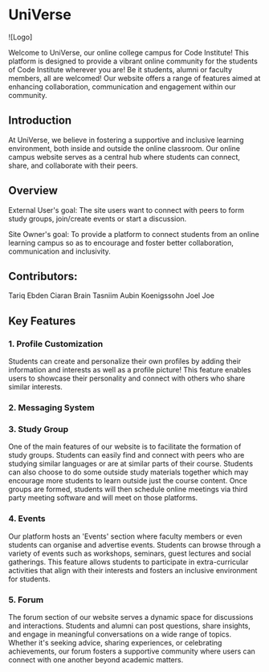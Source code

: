 # UniVerse
![Logo]

Welcome to UniVerse, our online college campus for Code Institute! This platform is designed to provide a vibrant online community for the students of Code Institute wherever you are! Be it students, alumni or faculty members, all are welcomed! Our website offers a range of features aimed at enhancing collaboration, communication and engagement within our community.

## Introduction
At UniVerse, we believe in fostering a supportive and inclusive learning environment, both inside and outside the online classroom. Our online campus website serves as a central hub where students can connect, share, and collaborate with their peers. 

## Overview
External User's goal:
The site users want to connect with peers to form study groups, join/create events or start a discussion.

Site Owner's goal:
To provide a platform to connect students from an online learning campus so as to encourage and foster better collaboration, communication and inclusivity.

## Contributors:
Tariq Ebden
Ciaran Brain
Tasniim
Aubin Koenigssohn
Joel Joe

## Key Features 
### 1. Profile Customization 
Students can create and personalize their own profiles by adding their information and interests as well as a profile picture! This feature enables users to showcase their personality and connect with others who share similar interests.

### 2. Messaging System

### 3. Study Group
One of the main features of our website is to facilitate the formation of study groups. Students can easily find and connect with peers who are studying similar languages or are at similar parts of their course. Students can also choose to do some outside study materials together which may encourage more students to learn outside just the course content. Once groups are formed, students will then schedule online meetings via third party meeting software and will meet on those platforms. 

### 4. Events 
Our platform hosts an 'Events' section where faculty members or even students can organise and advertise events. Students can browse through a variety of events such as workshops, seminars, guest lectures and social gatherings. This feature allows students to participate in extra-curricular activities that align with their interests and fosters an inclusive environment for students.

### 5. Forum 
The forum section of our website serves a dynamic space for discussions and interactions. Students and alumni can post questions, share insights, and engage in meaningful conversations on a wide range of topics. Whether it's seeking advice, sharing experiences, or celebrating achievements, our forum fosters a supportive community where users can connect with one another beyond academic matters.




